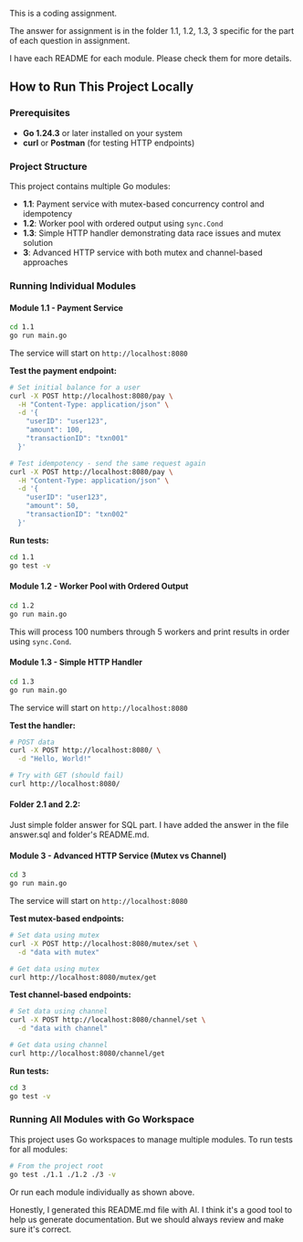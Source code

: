 This is a coding assignment.

The answer for assignment is in the folder 1.1, 1.2, 1.3, 3 specific for the part of each question in assignment.

I have each README for each module. Please check them for more details.

## How to Run This Project Locally

### Prerequisites

- **Go 1.24.3** or later installed on your system
- **curl** or **Postman** (for testing HTTP endpoints)

### Project Structure

This project contains multiple Go modules:

- **1.1**: Payment service with mutex-based concurrency control and idempotency
- **1.2**: Worker pool with ordered output using `sync.Cond`
- **1.3**: Simple HTTP handler demonstrating data race issues and mutex solution
- **3**: Advanced HTTP service with both mutex and channel-based approaches

### Running Individual Modules

#### Module 1.1 - Payment Service

```bash
cd 1.1
go run main.go
```

The service will start on `http://localhost:8080`

**Test the payment endpoint:**

```bash
# Set initial balance for a user
curl -X POST http://localhost:8080/pay \
  -H "Content-Type: application/json" \
  -d '{
    "userID": "user123",
    "amount": 100,
    "transactionID": "txn001"
  }'

# Test idempotency - send the same request again
curl -X POST http://localhost:8080/pay \
  -H "Content-Type: application/json" \
  -d '{
    "userID": "user123",
    "amount": 50,
    "transactionID": "txn002"
  }'
```

**Run tests:**

```bash
cd 1.1
go test -v
```

#### Module 1.2 - Worker Pool with Ordered Output

```bash
cd 1.2
go run main.go
```

This will process 100 numbers through 5 workers and print results in order using `sync.Cond`.

#### Module 1.3 - Simple HTTP Handler

```bash
cd 1.3
go run main.go
```

The service will start on `http://localhost:8080`

**Test the handler:**

```bash
# POST data
curl -X POST http://localhost:8080/ \
  -d "Hello, World!"

# Try with GET (should fail)
curl http://localhost:8080/
```

#### Folder 2.1 and 2.2:

Just simple folder answer for SQL part. I have added the answer in the file answer.sql and folder's README.md.

#### Module 3 - Advanced HTTP Service (Mutex vs Channel)

```bash
cd 3
go run main.go
```

The service will start on `http://localhost:8080`

**Test mutex-based endpoints:**

```bash
# Set data using mutex
curl -X POST http://localhost:8080/mutex/set \
  -d "data with mutex"

# Get data using mutex
curl http://localhost:8080/mutex/get
```

**Test channel-based endpoints:**

```bash
# Set data using channel
curl -X POST http://localhost:8080/channel/set \
  -d "data with channel"

# Get data using channel
curl http://localhost:8080/channel/get
```

**Run tests:**

```bash
cd 3
go test -v
```

### Running All Modules with Go Workspace

This project uses Go workspaces to manage multiple modules. To run tests for all modules:

```bash
# From the project root
go test ./1.1 ./1.2 ./3 -v
```

Or run each module individually as shown above.

Honestly, I generated this README.md file with AI. I think it's a good tool to help us generate documentation. But we should always review and make sure it's correct.
